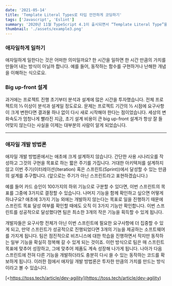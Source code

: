 ```yaml
---
date: '2021-05-14'
title: 'Template Literal Types로 타입 안전하게 코딩하기'
tags: ['Javascript', 'Eslint']
summary: '2020년 11월 TypeScript 4.1이 출시되면서 “Template Literal Type”을 사용할 수 있게 되었습니다. TypeScript로 JSON Parser를 만들거나, document.querySelector 의 결과 타입을 추론할 수 있게 되어 화제가 되었는데요. 이번 아티클에서는 Template Literal Type이란 무엇인지, 이를 바탕으로 어떻게 그런 결과물을 만들 수 있었는지 간단히 예시로 소개드리고자 합니다.'
thumbnail: './assets/example3.png'
---
```


### 애자일하게 일하기

애자일하게 일한다는 것은 어떠한 의미일까요? 한 시간을 일하면 한 시간 만큼의 가치를 만들어 내는 방식이 아닐까 합니다. 예를 들어, 동작하는 함수를 구현하거나 난해한 개념을 이해하는 식으로요.

### Big up-front 설계

과거에는 프로젝트 진행 초기부터 분석과 설계에 많은 시간을 투자했습니다. 전체 프로젝트의 ⅓ 이상이 분석과 설계일 정도로요. 문제는 프로젝트 기간의 ½ 시점에 요구사항이 크게 변한다면 결과물 하나 없이 다시 새로 시작해야 한다는 점이었습니다. 세상의 변화속도가 엄청나게 빨라진 지금, 초기 설계 비용이 큰 big up-front 설계가 항상 잘 들어맞지 않는다는 사실을 이제는 대부분의 사람이 알게 되었습니다.

---

### 애자일 개발 방법론

애자일 개발 방법론에서는 애초에 크게 설계하지 않습니다. 간단한 사용 시나리오를 작성하고 그것의 구현을 목표로 하는 짧은 주기를 가집니다. 거대한 아키텍처를 설계하지 않고 이번 주기(이터레이션(Iteration) 혹은 스프린트(Sprint))에서 달성할 수 있는 만큼의 설계를 추구합니다. (앞으로는 주기가 아닌 스프린트라고 표현하겠습니다.)

예를 들어 카드 승인이 100가지의 하위 기능으로 구분할 수 있다면, 이번 스프린트의 목표를 그중에 3가지로 결정할 수 있습니다. 나머지 기능을 함께 확인하고 싶으면 어떻게 하냐구요? 애초에 3가지 기능 외에는 개발하지 않는다는 목표로 일을 진행하기 때문에 스프린트 목표 달성 여부를 확인할 때에도 오직 이 3가지 기능만 확인합니다. 이번 스프린트를 성공적으로 달성했다면 팀은 최소한 3개의 작은 기능을 획득할 수 있게 됩니다.

개발자들은 요구사항 전체가 아닌 이번 스프린트에 필요한 요구사항에 더 집중할 수 있게 되고, 만약 스프린트가 성공적으로 진행되었다면 3개의 기능을 제공하는 소프트웨어를 가지게 됩니다. 팀은 점진적으로 비즈니스에 대한 학습을 진행하면서 작지만 동작하는 일부 기능을 확실히 정복해 갈 수 있게 되는 것이죠. 이런 방식으로 팀은 매 스프린트 목표에 맞추어 성장하고, 그에 맞추어 제품도 계속 성장해 나가게 됩니다. 나아가 다음 스프린트에 전혀 다른 기능을 개발하더라도 충분히 다시 쓸 수 있는 동작하는 코드를 확보하게 됩니다. 이러한 점에서 애자일 개발 방법론은 투자한 만큼의 가치를 만드는 방식이라고 볼 수 있습니다.

  [<https://toss.tech/article/dev-agility](<https://toss.tech/article/dev-agility>)
  